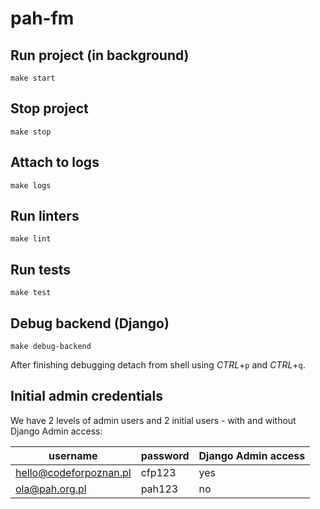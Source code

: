 # pah-fm


## Run project (in background)

```
make start
```

## Stop project
```
make stop
```

## Attach to logs
```
make logs
```

## Run linters
```
make lint
```

## Run tests
```
make test
```

## Debug backend (Django)
```
make debug-backend
```
After finishing debugging detach from shell using *CTRL*+`p` and *CTRL*+`q`.

## Initial admin credentials
We have 2 levels of admin users and 2 initial users - with and without Django Admin access:

username               | password | Django Admin access
---------------------- | -------- | -------------------
hello@codeforpoznan.pl | cfp123   | yes
ola@pah.org.pl         | pah123   | no
